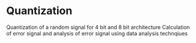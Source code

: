 # Quantization
Quantization of a random signal for 4 bit and 8 bit architecture
Calculation of error signal and analysis of error signal using data analysis technqiues

              
    

            
